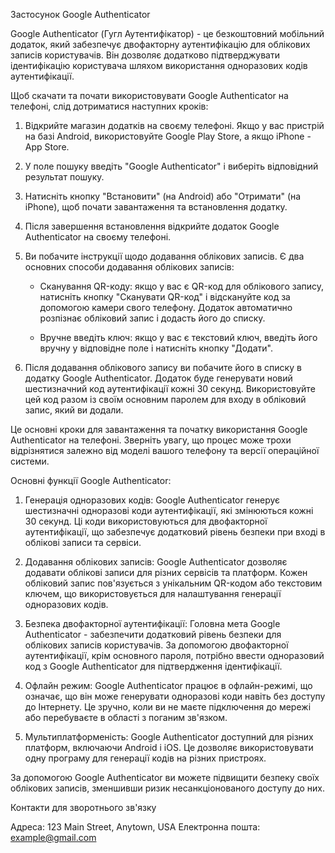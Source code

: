 Застосунок Google Authenticator

Google Authenticator (Гугл Аутентифікатор) - це безкоштовний мобільний додаток, який забезпечує двофакторну аутентифікацію для облікових записів користувачів. Він дозволяє додатково підтверджувати ідентифікацію користувача шляхом використання одноразових кодів аутентифікації.

Щоб скачати та почати використовувати Google Authenticator на телефоні, слід дотриматися наступних кроків:

1. Відкрийте магазин додатків на своєму телефоні. Якщо у вас пристрій на базі Android, використовуйте Google Play Store, а якщо iPhone - App Store.

2. У поле пошуку введіть "Google Authenticator" і виберіть відповідний результат пошуку.

3. Натисніть кнопку "Встановити" (на Android) або "Отримати" (на iPhone), щоб почати завантаження та встановлення додатку.

4. Після завершення встановлення відкрийте додаток Google Authenticator на своєму телефоні.

5. Ви побачите інструкції щодо додавання облікових записів. Є два основних способи додавання облікових записів:

   - Сканування QR-коду: якщо у вас є QR-код для облікового запису, натисніть кнопку "Сканувати QR-код" і відскануйте код за допомогою камери свого телефону. Додаток автоматично розпізнає обліковий запис і додасть його до списку.

   - Вручне введіть ключ: якщо у вас є текстовий ключ, введіть його вручну у відповідне поле і натисніть кнопку "Додати".

6. Після додавання облікового запису ви побачите його в списку в додатку Google Authenticator. Додаток буде генерувати новий шестизначний код аутентифікації кожні 30 секунд. Використовуйте цей код разом із своїм основним паролем для входу в обліковий запис, який ви додали.

Це основні кроки для завантаження та початку використання Google Authenticator на телефоні. Зверніть увагу, що процес може трохи відрізнятися залежно від моделі вашого телефону та версії операційної системи.



Основні функції Google Authenticator:

1. Генерація одноразових кодів: Google Authenticator генерує шестизначні одноразові коди аутентифікації, які змінюються кожні 30 секунд. Ці коди використовуються для двофакторної аутентифікації, що забезпечує додатковий рівень безпеки при вході в облікові записи та сервіси.

2. Додавання облікових записів: Google Authenticator дозволяє додавати облікові записи для різних сервісів та платформ. Кожен обліковий запис пов'язується з унікальним QR-кодом або текстовим ключем, що використовується для налаштування генерації одноразових кодів.

3. Безпека двофакторної аутентифікації: Головна мета Google Authenticator - забезпечити додатковий рівень безпеки для облікових записів користувачів. За допомогою двофакторної аутентифікації, крім основного пароля, потрібно ввести одноразовий код з Google Authenticator для підтвердження ідентифікації.

4. Офлайн режим: Google Authenticator працює в офлайн-режимі, що означає, що він може генерувати одноразові коди навіть без доступу до Інтернету. Це зручно, коли ви не маєте підключення до мережі або перебуваєте в області з поганим зв'язком.

5. Мультиплатформеність: Google Authenticator доступний для різних платформ, включаючи Android і iOS. Це дозволяє використовувати одну програму для генерації кодів на різних пристроях.

За допомогою Google Authenticator ви можете підвищити безпеку своїх облікових записів, зменшивши ризик несанкціонованого доступу до них. 


Контакти для зворотнього зв'язку

Адреса: 123 Main Street, Anytown, USA
Електронна пошта: example@gmail.com

